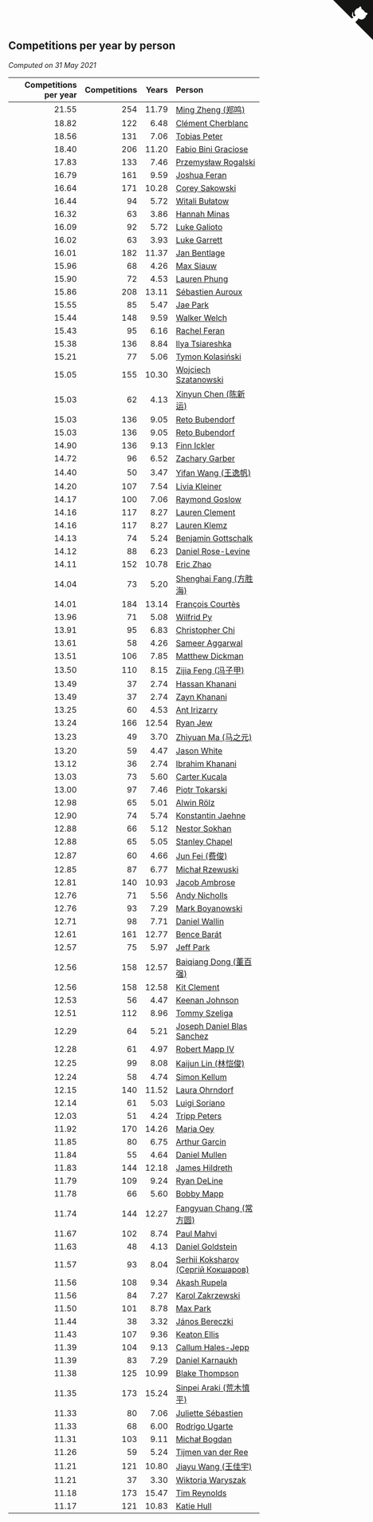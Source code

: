 ## Competitions per year by person

*Computed on 31 May 2021*

| Competitions per year | Competitions | Years | Person |
| ---: | ---: | ---: | :--- |
| 21.55 | 254 | 11.79 | [Ming Zheng (郑鸣)](https://www.worldcubeassociation.org/persons/2009ZHEN11) |
| 18.82 | 122 | 6.48 | [Clément Cherblanc](https://www.worldcubeassociation.org/persons/2014CHER05) |
| 18.56 | 131 | 7.06 | [Tobias Peter](https://www.worldcubeassociation.org/persons/2014PETE03) |
| 18.40 | 206 | 11.20 | [Fabio Bini Graciose](https://www.worldcubeassociation.org/persons/2010GRAC02) |
| 17.83 | 133 | 7.46 | [Przemysław Rogalski](https://www.worldcubeassociation.org/persons/2013ROGA02) |
| 16.79 | 161 | 9.59 | [Joshua Feran](https://www.worldcubeassociation.org/persons/2011FERA01) |
| 16.64 | 171 | 10.28 | [Corey Sakowski](https://www.worldcubeassociation.org/persons/2011SAKO01) |
| 16.44 | 94 | 5.72 | [Witali Bułatow](https://www.worldcubeassociation.org/persons/2015BUAT01) |
| 16.32 | 63 | 3.86 | [Hannah Minas](https://www.worldcubeassociation.org/persons/2017MINA04) |
| 16.09 | 92 | 5.72 | [Luke Galioto](https://www.worldcubeassociation.org/persons/2015GALI02) |
| 16.02 | 63 | 3.93 | [Luke Garrett](https://www.worldcubeassociation.org/persons/2017GARR05) |
| 16.01 | 182 | 11.37 | [Jan Bentlage](https://www.worldcubeassociation.org/persons/2010BENT01) |
| 15.96 | 68 | 4.26 | [Max Siauw](https://www.worldcubeassociation.org/persons/2017SIAU02) |
| 15.90 | 72 | 4.53 | [Lauren Phung](https://www.worldcubeassociation.org/persons/2016PHUN02) |
| 15.86 | 208 | 13.11 | [Sébastien Auroux](https://www.worldcubeassociation.org/persons/2008AURO01) |
| 15.55 | 85 | 5.47 | [Jae Park](https://www.worldcubeassociation.org/persons/2015PARK24) |
| 15.44 | 148 | 9.59 | [Walker Welch](https://www.worldcubeassociation.org/persons/2011WELC01) |
| 15.43 | 95 | 6.16 | [Rachel Feran](https://www.worldcubeassociation.org/persons/2015FERA01) |
| 15.38 | 136 | 8.84 | [Ilya Tsiareshka](https://www.worldcubeassociation.org/persons/2012TERE01) |
| 15.21 | 77 | 5.06 | [Tymon Kolasiński](https://www.worldcubeassociation.org/persons/2016KOLA02) |
| 15.05 | 155 | 10.30 | [Wojciech Szatanowski](https://www.worldcubeassociation.org/persons/2011SZAT01) |
| 15.03 | 62 | 4.13 | [Xinyun Chen (陈新运)](https://www.worldcubeassociation.org/persons/2017CHEN36) |
| 15.03 | 136 | 9.05 | [Reto Bubendorf](https://www.worldcubeassociation.org/persons/2012BUBE01) |
| 15.03 | 136 | 9.05 | [Reto Bubendorf](https://www.worldcubeassociation.org/persons/2012BUBE01) |
| 14.90 | 136 | 9.13 | [Finn Ickler](https://www.worldcubeassociation.org/persons/2012ICKL01) |
| 14.72 | 96 | 6.52 | [Zachary Garber](https://www.worldcubeassociation.org/persons/2014GARB01) |
| 14.40 | 50 | 3.47 | [Yifan Wang (王逸帆)](https://www.worldcubeassociation.org/persons/2017WANY29) |
| 14.20 | 107 | 7.54 | [Livia Kleiner](https://www.worldcubeassociation.org/persons/2013KLEI03) |
| 14.17 | 100 | 7.06 | [Raymond Goslow](https://www.worldcubeassociation.org/persons/2014GOSL01) |
| 14.16 | 117 | 8.27 | [Lauren Clement](https://www.worldcubeassociation.org/persons/2013KLEM01) |
| 14.16 | 117 | 8.27 | [Lauren Klemz](https://www.worldcubeassociation.org/persons/2013KLEM01) |
| 14.13 | 74 | 5.24 | [Benjamin Gottschalk](https://www.worldcubeassociation.org/persons/2016GOTT01) |
| 14.12 | 88 | 6.23 | [Daniel Rose-Levine](https://www.worldcubeassociation.org/persons/2015ROSE01) |
| 14.11 | 152 | 10.78 | [Eric Zhao](https://www.worldcubeassociation.org/persons/2010ZHAO19) |
| 14.04 | 73 | 5.20 | [Shenghai Fang (方胜海)](https://www.worldcubeassociation.org/persons/2016FANG01) |
| 14.01 | 184 | 13.14 | [François Courtès](https://www.worldcubeassociation.org/persons/2008COUR01) |
| 13.96 | 71 | 5.08 | [Wilfrid Py](https://www.worldcubeassociation.org/persons/2016PYWI01) |
| 13.91 | 95 | 6.83 | [Christopher Chi](https://www.worldcubeassociation.org/persons/2014CHIC01) |
| 13.61 | 58 | 4.26 | [Sameer Aggarwal](https://www.worldcubeassociation.org/persons/2017AGGA01) |
| 13.51 | 106 | 7.85 | [Matthew Dickman](https://www.worldcubeassociation.org/persons/2013DICK01) |
| 13.50 | 110 | 8.15 | [Zijia Feng (冯子甲)](https://www.worldcubeassociation.org/persons/2013FENG02) |
| 13.49 | 37 | 2.74 | [Hassan Khanani](https://www.worldcubeassociation.org/persons/2018KHAN26) |
| 13.49 | 37 | 2.74 | [Zayn Khanani](https://www.worldcubeassociation.org/persons/2018KHAN28) |
| 13.25 | 60 | 4.53 | [Ant Irizarry](https://www.worldcubeassociation.org/persons/2016IRIZ02) |
| 13.24 | 166 | 12.54 | [Ryan Jew](https://www.worldcubeassociation.org/persons/2008JEWR01) |
| 13.23 | 49 | 3.70 | [Zhiyuan Ma (马之元)](https://www.worldcubeassociation.org/persons/2017MAZH04) |
| 13.20 | 59 | 4.47 | [Jason White](https://www.worldcubeassociation.org/persons/2016WHIT16) |
| 13.12 | 36 | 2.74 | [Ibrahim Khanani](https://www.worldcubeassociation.org/persons/2018KHAN27) |
| 13.03 | 73 | 5.60 | [Carter Kucala](https://www.worldcubeassociation.org/persons/2015KUCA01) |
| 13.00 | 97 | 7.46 | [Piotr Tokarski](https://www.worldcubeassociation.org/persons/2013TOKA01) |
| 12.98 | 65 | 5.01 | [Alwin Rölz](https://www.worldcubeassociation.org/persons/2016ROLZ01) |
| 12.90 | 74 | 5.74 | [Konstantin Jaehne](https://www.worldcubeassociation.org/persons/2015JAEH01) |
| 12.88 | 66 | 5.12 | [Nestor Sokhan](https://www.worldcubeassociation.org/persons/2016SOKH01) |
| 12.88 | 65 | 5.05 | [Stanley Chapel](https://www.worldcubeassociation.org/persons/2016CHAP04) |
| 12.87 | 60 | 4.66 | [Jun Fei (费俊)](https://www.worldcubeassociation.org/persons/2016FEIJ02) |
| 12.85 | 87 | 6.77 | [Michał Rzewuski](https://www.worldcubeassociation.org/persons/2014RZEW01) |
| 12.81 | 140 | 10.93 | [Jacob Ambrose](https://www.worldcubeassociation.org/persons/2010AMBR01) |
| 12.76 | 71 | 5.56 | [Andy Nicholls](https://www.worldcubeassociation.org/persons/2015NICH04) |
| 12.76 | 93 | 7.29 | [Mark Boyanowski](https://www.worldcubeassociation.org/persons/2014BOYA01) |
| 12.71 | 98 | 7.71 | [Daniel Wallin](https://www.worldcubeassociation.org/persons/2013WALL03) |
| 12.61 | 161 | 12.77 | [Bence Barát](https://www.worldcubeassociation.org/persons/2008BARA01) |
| 12.57 | 75 | 5.97 | [Jeff Park](https://www.worldcubeassociation.org/persons/2015PARK08) |
| 12.56 | 158 | 12.57 | [Baiqiang Dong (董百强)](https://www.worldcubeassociation.org/persons/2008DONG06) |
| 12.56 | 158 | 12.58 | [Kit Clement](https://www.worldcubeassociation.org/persons/2008CLEM01) |
| 12.53 | 56 | 4.47 | [Keenan Johnson](https://www.worldcubeassociation.org/persons/2016JOHN30) |
| 12.51 | 112 | 8.96 | [Tommy Szeliga](https://www.worldcubeassociation.org/persons/2012SZEL01) |
| 12.29 | 64 | 5.21 | [Joseph Daniel Blas Sanchez](https://www.worldcubeassociation.org/persons/2016SANC08) |
| 12.28 | 61 | 4.97 | [Robert Mapp IV](https://www.worldcubeassociation.org/persons/2016IVRO01) |
| 12.25 | 99 | 8.08 | [Kaijun Lin (林恺俊)](https://www.worldcubeassociation.org/persons/2013LINK01) |
| 12.24 | 58 | 4.74 | [Simon Kellum](https://www.worldcubeassociation.org/persons/2016KELL12) |
| 12.15 | 140 | 11.52 | [Laura Ohrndorf](https://www.worldcubeassociation.org/persons/2009OHRN01) |
| 12.14 | 61 | 5.03 | [Luigi Soriano](https://www.worldcubeassociation.org/persons/2016SORI04) |
| 12.03 | 51 | 4.24 | [Tripp Peters](https://www.worldcubeassociation.org/persons/2017PETE04) |
| 11.92 | 170 | 14.26 | [Maria Oey](https://www.worldcubeassociation.org/persons/2007OEYM01) |
| 11.85 | 80 | 6.75 | [Arthur Garcin](https://www.worldcubeassociation.org/persons/2014GARC27) |
| 11.84 | 55 | 4.64 | [Daniel Mullen](https://www.worldcubeassociation.org/persons/2016MULL04) |
| 11.83 | 144 | 12.18 | [James Hildreth](https://www.worldcubeassociation.org/persons/2009HILD01) |
| 11.79 | 109 | 9.24 | [Ryan DeLine](https://www.worldcubeassociation.org/persons/2012DELI01) |
| 11.78 | 66 | 5.60 | [Bobby Mapp](https://www.worldcubeassociation.org/persons/2015MAPP01) |
| 11.74 | 144 | 12.27 | [Fangyuan Chang (常方圆)](https://www.worldcubeassociation.org/persons/2009CHAN04) |
| 11.67 | 102 | 8.74 | [Paul Mahvi](https://www.worldcubeassociation.org/persons/2012MAHV01) |
| 11.63 | 48 | 4.13 | [Daniel Goldstein](https://www.worldcubeassociation.org/persons/2017GOLD01) |
| 11.57 | 93 | 8.04 | [Serhii Koksharov (Сергій Кокшаров)](https://www.worldcubeassociation.org/persons/2013KOKS01) |
| 11.56 | 108 | 9.34 | [Akash Rupela](https://www.worldcubeassociation.org/persons/2012RUPE01) |
| 11.56 | 84 | 7.27 | [Karol Zakrzewski](https://www.worldcubeassociation.org/persons/2014ZAKR01) |
| 11.50 | 101 | 8.78 | [Max Park](https://www.worldcubeassociation.org/persons/2012PARK03) |
| 11.44 | 38 | 3.32 | [János Bereczki](https://www.worldcubeassociation.org/persons/2018BERE01) |
| 11.43 | 107 | 9.36 | [Keaton Ellis](https://www.worldcubeassociation.org/persons/2012ELLI01) |
| 11.39 | 104 | 9.13 | [Callum Hales-Jepp](https://www.worldcubeassociation.org/persons/2012HALE01) |
| 11.39 | 83 | 7.29 | [Daniel Karnaukh](https://www.worldcubeassociation.org/persons/2014KARN02) |
| 11.38 | 125 | 10.99 | [Blake Thompson](https://www.worldcubeassociation.org/persons/2010THOM03) |
| 11.35 | 173 | 15.24 | [Sinpei Araki (荒木慎平)](https://www.worldcubeassociation.org/persons/2006ARAK01) |
| 11.33 | 80 | 7.06 | [Juliette Sébastien](https://www.worldcubeassociation.org/persons/2014SEBA01) |
| 11.33 | 68 | 6.00 | [Rodrigo Ugarte](https://www.worldcubeassociation.org/persons/2015UGAR01) |
| 11.31 | 103 | 9.11 | [Michał Bogdan](https://www.worldcubeassociation.org/persons/2012BOGD01) |
| 11.26 | 59 | 5.24 | [Tijmen van der Ree](https://www.worldcubeassociation.org/persons/2016REET01) |
| 11.21 | 121 | 10.80 | [Jiayu Wang (王佳宇)](https://www.worldcubeassociation.org/persons/2010WANG53) |
| 11.21 | 37 | 3.30 | [Wiktoria Waryszak](https://www.worldcubeassociation.org/persons/2018WARY01) |
| 11.18 | 173 | 15.47 | [Tim Reynolds](https://www.worldcubeassociation.org/persons/2005REYN01) |
| 11.17 | 121 | 10.83 | [Katie Hull](https://www.worldcubeassociation.org/persons/2010HULL01) |


<a href="https://github.com/jonatanklosko/wca_statistics" class="github-corner" aria-label="View source on Github"><svg width="80" height="80" viewBox="0 0 250 250" style="fill:#151513; color:#fff; position: absolute; top: 0; border: 0; right: 0;" aria-hidden="true"><path d="M0,0 L115,115 L130,115 L142,142 L250,250 L250,0 Z"></path><path d="M128.3,109.0 C113.8,99.7 119.0,89.6 119.0,89.6 C122.0,82.7 120.5,78.6 120.5,78.6 C119.2,72.0 123.4,76.3 123.4,76.3 C127.3,80.9 125.5,87.3 125.5,87.3 C122.9,97.6 130.6,101.9 134.4,103.2" fill="currentColor" style="transform-origin: 130px 106px;" class="octo-arm"></path><path d="M115.0,115.0 C114.9,115.1 118.7,116.5 119.8,115.4 L133.7,101.6 C136.9,99.2 139.9,98.4 142.2,98.6 C133.8,88.0 127.5,74.4 143.8,58.0 C148.5,53.4 154.0,51.2 159.7,51.0 C160.3,49.4 163.2,43.6 171.4,40.1 C171.4,40.1 176.1,42.5 178.8,56.2 C183.1,58.6 187.2,61.8 190.9,65.4 C194.5,69.0 197.7,73.2 200.1,77.6 C213.8,80.2 216.3,84.9 216.3,84.9 C212.7,93.1 206.9,96.0 205.4,96.6 C205.1,102.4 203.0,107.8 198.3,112.5 C181.9,128.9 168.3,122.5 157.7,114.1 C157.9,116.9 156.7,120.9 152.7,124.9 L141.0,136.5 C139.8,137.7 141.6,141.9 141.8,141.8 Z" fill="currentColor" class="octo-body"></path></svg></a><style>.github-corner:hover .octo-arm{animation:octocat-wave 560ms ease-in-out}@keyframes octocat-wave{0%,100%{transform:rotate(0)}20%,60%{transform:rotate(-25deg)}40%,80%{transform:rotate(10deg)}}@media (max-width:500px){.github-corner:hover .octo-arm{animation:none}.github-corner .octo-arm{animation:octocat-wave 560ms ease-in-out}}</style>
